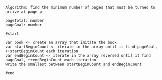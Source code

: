     Algorithm: find the minimum number of pages that must be turned to arrive at page p

    pageTotal: number
    pageGoal: number

    #start

    var book <- create an array that imitate the book
    var startBeginCount <- iterate in the array until it find pageGoal, ++startBeginCount each iteration
    var endBeginCount <- iterate in the array reversed until it find pageGoal, ++endBeginCount each iteration
    write the smallest between startBeginCount and endBeginCount

    #end
